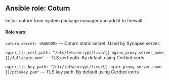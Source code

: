 
## Ansible role: Coturn

Install coturn from system package manager and add it to firewall.

#### Role vars:

`coturn_secret: <RANDOM>` — Coturn static secret. Used by Synapse server.

`nginx_tls_cert_path: "/etc/letsencrypt/live/{{ nginx_proxy_server_name }}/fullchain.pem"` — TLS cert path. By default using Certbot certs

`nginx_tls_key_path: "/etc/letsencrypt/live/{{ nginx_proxy_server_name }}/privkey.pem"` — TLS key path. By default using Certbot certs
